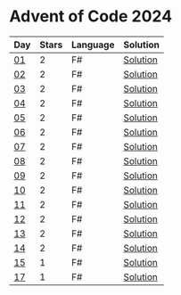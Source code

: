 # Advent of Code 2024

| Day | Stars | Language | Solution |
| --- | ----- | -------- | -------- |
| [01](https://adventofcode.com/2024/day/01) | 2 | F# | [Solution](./01) |
| [02](https://adventofcode.com/2024/day/02) | 2 | F# | [Solution](./02) |
| [03](https://adventofcode.com/2024/day/03) | 2 | F# | [Solution](./03) |
| [04](https://adventofcode.com/2024/day/04) | 2 | F# | [Solution](./04) |
| [05](https://adventofcode.com/2024/day/05) | 2 | F# | [Solution](./05) |
| [06](https://adventofcode.com/2024/day/06) | 2 | F# | [Solution](./06) |
| [07](https://adventofcode.com/2024/day/07) | 2 | F# | [Solution](./07) |
| [08](https://adventofcode.com/2024/day/08) | 2 | F# | [Solution](./08) |
| [09](https://adventofcode.com/2024/day/09) | 2 | F# | [Solution](./09) |
| [10](https://adventofcode.com/2024/day/10) | 2 | F# | [Solution](./10) |
| [11](https://adventofcode.com/2024/day/11) | 2 | F# | [Solution](./11) |
| [12](https://adventofcode.com/2024/day/12) | 2 | F# | [Solution](./12) |
| [13](https://adventofcode.com/2024/day/13) | 2 | F# | [Solution](./13) |
| [14](https://adventofcode.com/2024/day/14) | 2 | F# | [Solution](./14) |
| [15](https://adventofcode.com/2024/day/15) | 1 | F# | [Solution](./15) |
| [17](https://adventofcode.com/2024/day/17) | 1 | F# | [Solution](./17) |

